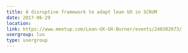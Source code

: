 ```yaml
---
title: A disruptive framework to adapt lean UX in SCRUM
date: 2017-06-29
location: 
link: https://www.meetup.com/Lean-UX-UX-Burner/events/240302073/
usergroup: lux
type: usergroup
---
```

